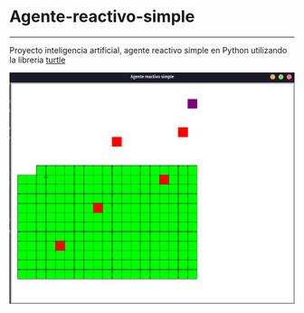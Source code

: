 # Agente-reactivo-simple
---
Proyecto inteligencia artificial, agente reactivo simple en Python utilizando la libreria [turtle](https://docs.python.org/3/library/turtle.html)

![preview.png](https://github.com/SotoAugusto/Agente-reactivo-simple/blob/main/preview.png)
